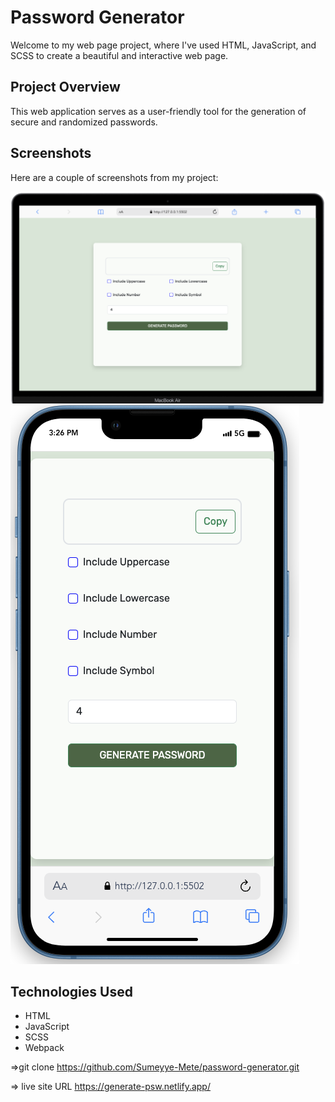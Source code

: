 # Password Generator

Welcome to my web page project, where I've used HTML, JavaScript, and SCSS to create a beautiful and interactive web page.

## Project Overview

This web application serves as a user-friendly tool for the generation of secure and randomized passwords. 

## Screenshots

Here are a couple of screenshots from my project:

![](/images/Screenshot-desktop.png)
![](/images/Screenshot-phone.png)

## Technologies Used
- HTML
- JavaScript
- SCSS
- Webpack


=>git clone https://github.com/Sumeyye-Mete/password-generator.git 

=> live site URL https://generate-psw.netlify.app/

